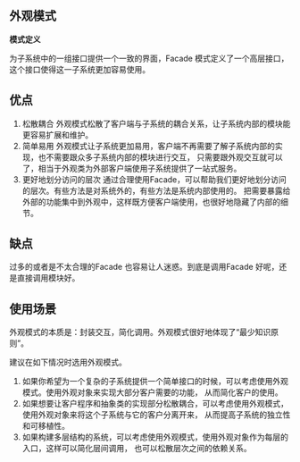 ## 外观模式

**模式定义**

为子系统中的一组接口提供一个一致的界面，Facade 模式定义了一个高层接口，这个接口使得这一子系统更加容易使用。

## 优点
1. 松散耦合
外观模式松散了客户端与子系统的耦合关系，让子系统内部的模块能更容易扩展和维护。
1. 简单易用
外观模式让子系统更加易用，客户端不再需要了解子系统内部的实现，也不需要跟众多子系统内部的模块进行交互，
只需要跟外观交互就可以了，相当于外观类为外部客户端使用子系统提供了一站式服务。
1. 更好地划分访问的层次
通过合理使用Facade，可以帮助我们更好地划分访问的层次。有些方法是对系统外的，有些方法是系统内部使用的。
把需要暴露给外部的功能集中到外观中，这样既方便客户端使用，也很好地隐藏了内部的细节。

## 缺点
过多的或者是不太合理的Facade 也容易让人迷惑。到底是调用Facade 好呢，还是直接调用模块好。

## 使用场景

外观模式的本质是：封装交互，简化调用。外观模式很好地体现了“最少知识原则”。

建议在如下情况时选用外观模式。
1. 如果你希望为一个复杂的子系统提供一个简单接口的时候，可以考虑使用外观模式。使用外观对象来实现大部分客户需要的功能，
从而简化客户的使用。
2. 如果想要让客户程序和抽象类的实现部分松散耦合，可以考虑使用外观模式，使用外观对象来将这个子系统与它的客户分离开来，
从而提高子系统的独立性和可移植性。
3. 如果构建多层结构的系统，可以考虑使用外观模式，使用外观对象作为每层的入口，这样可以简化层间调用，
也可以松散层次之间的依赖关系。
